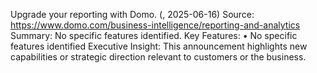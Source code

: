 Upgrade your reporting with Domo. (, 2025-06-16)
Source: https://www.domo.com/business-intelligence/reporting-and-analytics
Summary: No specific features identified.
Key Features:
• No specific features identified
Executive Insight: This announcement highlights new capabilities or strategic direction relevant to customers or the business.
